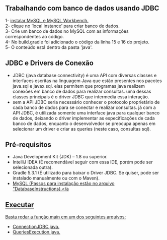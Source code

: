  ## Trabalhando com banco de dados usando JDBC
1- <a href="https://dev.mysql.com/downloads/workbench/">instalar MySQL e MySQL Workbench.</a> <br>
2- clique no ‘local instance’ para criar banco de dados. <br>
3- Crie um banco de dados no MySQL com as informações correspondentes ao código. <br>
4- No build.gradle foi adicionado o código da linha 15 e 16 do projeto. <br>
5- O conteúdo está dentro da pasta 'java'. <br>

## JDBC e Drivers de Conexão
- JDBC (java database connectivity) é uma API com diversas classes e interfaces escritas na linguagem Java que estão presentes nos pacotes java.sql e javax.sql. elas permitem que programas java realizem conexões em banco de dados para realizar consultas. uma dessas classes principais é o driver JDBC que intermedia essa interação.
- sem a API JDBC seria necessário conhecer o protocolo proprietário de cada banco de dados para se conectar e realizar consultas. já com a API JDBC, é utilizada somente uma interface java para qualquer banco de dados, deixando o driver implementar as especificações de cada banco de dados, enquanto o desenvolvedor se preocupa apenas em selecionar um driver e criar as queries (neste caso, consultas sql).

## Pré-requisitos 
- Java Development Kit (JDK) – 1.8 ou superior.
- IntelliJ IDEA (É recomendável seguir com essa IDE, porém pode ser selecionada outra). <br>
- Gradle 5.3.1 (É utilizado para baixar o Driver JDBC. Se quiser, pode ser instalado manualmente ou com o Maven). <br>
- <a href="https://github.com/danielkv7/jdbc-basico/blob/master/src/main/java/part1/DatabaseInstructions">MySQL (Passos para instalação estão no arquivo "DatabaseInstructions).</a <br>

## Executar
Basta rodar a função main em um dos seguintes arquivos:
- <a href="https://github.com/danielkv7/jdbc-basico/blob/master/src/main/java/part2/ConnectionJDBC.java">ConnectionJDBC.java.</a> <br>
- <a href="https://github.com/danielkv7/jdbc-basico/blob/master/src/main/java/part3/QueriesExecution.java">QueriesExecution.java. <br>
